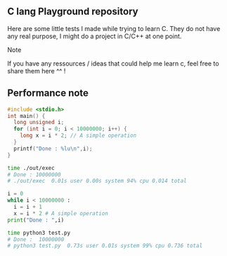 ## C lang Playground repository

Here are some little tests I made while trying to learn C.
They do not have any real purpose, I might do a project in C/C++ at one point.

> [!NOTE]
> If you have any ressources / ideas that could help me learn c, feel free to share them here ^^ !

## Performance note

```c
#include <stdio.h>
int main() {
  long unsigned i;
  for (int i = 0; i < 10000000; i++) {
    long x = i * 2; // A simple operation
  }
  printf("Done : %lu\n",i);
}
```

```bash
time ./out/exec
# Done : 10000000
# ./out/exec  0.01s user 0.00s system 94% cpu 0.014 total
```

```python
i = 0
while i < 10000000 :
  i = i + 1
  x = i * 2 # A simple operation
print("Done : ",i)
```
```bash
time python3 test.py
# Done :  10000000
# python3 test.py  0.73s user 0.01s system 99% cpu 0.736 total
```
